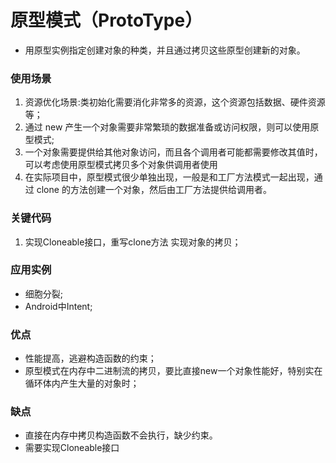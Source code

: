 # 原型模式（ProtoType） 
- 用原型实例指定创建对象的种类，并且通过拷贝这些原型创建新的对象。

### 使用场景
1. 资源优化场景:类初始化需要消化非常多的资源，这个资源包括数据、硬件资源等；
2. 通过 new 产生一个对象需要非常繁琐的数据准备或访问权限，则可以使用原型模式;
3. 一个对象需要提供给其他对象访问，而且各个调用者可能都需要修改其值时，可以考虑使用原型模式拷贝多个对象供调用者使用
7. 在实际项目中，原型模式很少单独出现，一般是和工厂方法模式一起出现，通过 clone 的方法创建一个对象，然后由工厂方法提供给调用者。


### 关键代码
1. 实现Cloneable接口，重写clone方法 实现对象的拷贝；


### 应用实例 
- 细胞分裂;
- Android中Intent;

### 优点 
- 性能提高，逃避构造函数的约束； 
- 原型模式在内存中二进制流的拷贝，要比直接new一个对象性能好，特别实在循环体内产生大量的对象时；

### 缺点
- 直接在内存中拷贝构造函数不会执行，缺少约束。
- 需要实现Cloneable接口


